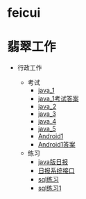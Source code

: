 # feicui


翡翠工作
=====================================

* 行政工作

  * 考试
    *  [java_1](exam/java_exam1.md)
    *  [java_1考试答案](exam/java_exam1_answer.md)
    *  [java_2](exam/java_exam2.md)
    *  [java_3](exam/java_exam3.md)
    *  [java_4](exam/java_exam4.md)
    *  [java_5](exam/java_exam5.md)
    *  [Android1](exam/Android_exam1.md)
    *  [Android1答案](exam/Android_exam1_answer.md)
  * 练习
    * [java版日报](practise/java1.md)
    * [日报系统接口](practise/daily_interface.md)
    * [sql练习](practise/sql.md)
    * [sql练习1](practise/sql1.md)

